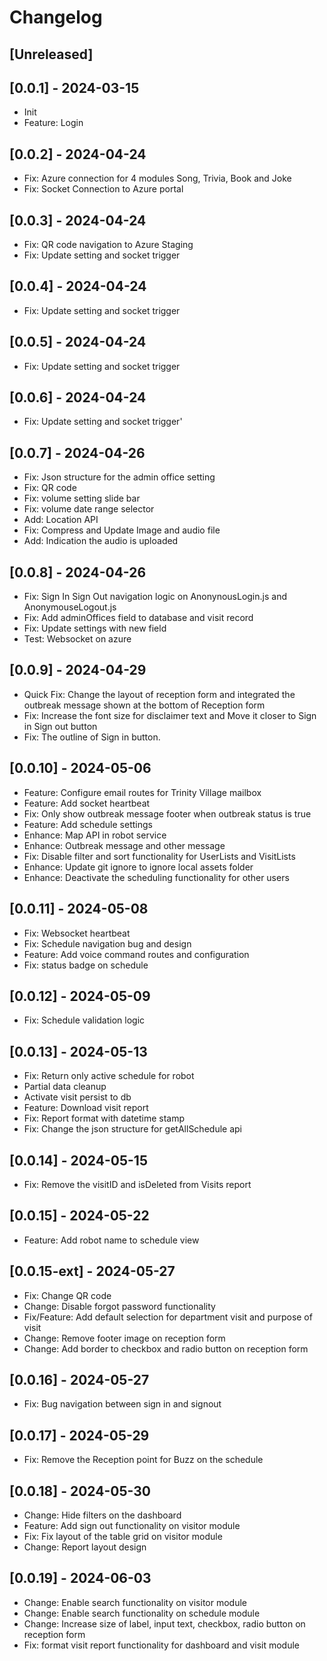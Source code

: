 # Changelog

## [Unreleased]

## [0.0.1] - 2024-03-15
- Init
- Feature: Login

## [0.0.2] - 2024-04-24
- Fix: Azure connection for 4 modules Song, Trivia, Book and Joke
- Fix: Socket Connection to Azure portal

## [0.0.3] - 2024-04-24
- Fix: QR code navigation to Azure Staging
- Fix: Update setting and socket trigger

## [0.0.4] - 2024-04-24
- Fix: Update setting and socket trigger

## [0.0.5] - 2024-04-24
- Fix: Update setting and socket trigger

## [0.0.6] - 2024-04-24
- Fix: Update setting and socket trigger'

## [0.0.7] - 2024-04-26
- Fix: Json structure for the admin office setting
- Fix: QR code
- Fix: volume setting slide bar
- Fix: volume date range selector
- Add: Location API
- Fix: Compress and Update Image and audio file
- Add: Indication the audio is uploaded


## [0.0.8] - 2024-04-26
- Fix: Sign In Sign Out navigation logic on AnonynousLogin.js and AnonymouseLogout.js
- Fix: Add adminOffices field to database and visit record
- Fix: Update settings with new field
- Test: Websocket on azure

## [0.0.9] - 2024-04-29
- Quick Fix: Change the layout of reception form and integrated the outbreak message shown at the bottom of Reception form
- Fix: Increase the font size for disclaimer text and Move it closer to Sign in Sign out button
- Fix: The outline of Sign in button.

## [0.0.10] - 2024-05-06
- Feature: Configure email routes for Trinity Village mailbox
- Feature: Add socket heartbeat
- Fix: Only show outbreak message footer when outbreak status is true
- Feature: Add schedule settings
- Enhance: Map API in robot service
- Enhance: Outbreak message and other message
- Fix: Disable filter and sort functionality for UserLists and VisitLists
- Enhance: Update git ignore to ignore local assets folder
- Enhance: Deactivate the scheduling functionality for other users

## [0.0.11] - 2024-05-08
- Fix: Websocket heartbeat
- Fix: Schedule navigation bug and design
- Feature: Add voice command routes and configuration
- Fix: status badge on schedule

## [0.0.12] - 2024-05-09
- Fix: Schedule validation logic

## [0.0.13] - 2024-05-13
- Fix: Return only active schedule for robot
- Partial data cleanup
- Activate visit persist to db
- Feature: Download visit report
- Fix: Report format with datetime stamp
- Fix: Change the json structure for getAllSchedule api

## [0.0.14] - 2024-05-15
- Fix: Remove the visitID and isDeleted from Visits report

## [0.0.15] - 2024-05-22
- Feature: Add robot name to schedule view

## [0.0.15-ext] - 2024-05-27
- Fix: Change QR code 
- Change: Disable forgot password functionality
- Fix/Feature: Add default selection for department visit and purpose of visit
- Change: Remove footer image on reception form
- Change: Add border to checkbox and radio button on reception form

## [0.0.16] - 2024-05-27
- Fix: Bug navigation between sign in and signout

## [0.0.17] - 2024-05-29
- Fix: Remove the Reception point for Buzz on the schedule

## [0.0.18] - 2024-05-30
- Change: Hide filters on the dashboard
- Feature: Add sign out functionality on visitor module
- Fix: Fix layout of the table grid on visitor module
- Change: Report layout design

## [0.0.19] - 2024-06-03
- Change: Enable search functionality on visitor module
- Change: Enable search functionality on schedule module
- Change: Increase size of label, input text, checkbox, radio button on reception form 
- Fix: format visit report functionality for dashboard and visit module













